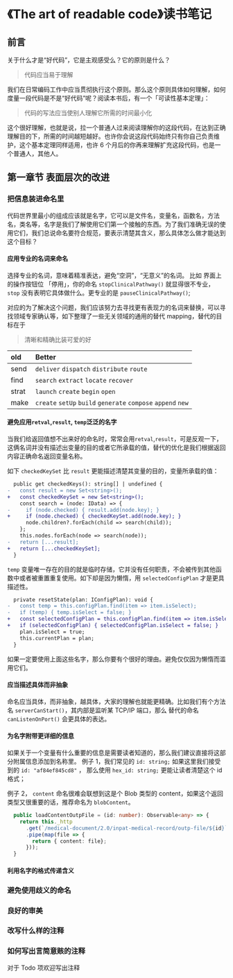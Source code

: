 
# 《The art of readable code》读书笔记

## 前言

关于什么才是“好代码”，它是主观感受么？它的原则是什么？

> 代码应当易于理解

我们在日常编码工作中应当贯彻执行这个原则。那么这个原则具体如何理解，如何度量一段代码是不是“好代码”呢？阅读本书后，有一个「可读性基本定理」：

> 代码的写法应当使别人理解它所需的时间最小化

这个很好理解，也就是说，拉一个普通人过来阅读理解你的这段代码，在达到正确理解目的下，所需的时间越短越好。也许你会说这段代码始终只有你自己负责维护，这个基本定理同样适用，也许 6 个月后的你再来理解扩充这段代码，也是一个普通人，其他人。

## 第一章节 表面层次的改进

### 把信息装进命名里

代码世界里最小的组成应该就是名字，它可以是文件名，变量名，函数名，方法名，类名等，名字是我们了解使用它们第一个接触的东西。为了我们准确无误的使用它们，我们总说命名要符合规范，要表示清楚其含义，那么具体怎么做才能达到这个目标？

#### 应用专业的名词来命名

选择专业的名词，意味着精准表达，避免“空洞”，“无意义”的名词。
比如 界面上的操作按钮位 「停用」，你的命名 `stopClinicalPathway()` 就显得很不专业，`stop` 没有表明它具体做什么。更专业的是 `pauseClinicalPathway()`;

对应的为了解决这个问题，我们应该努力去寻找更有表现力的名词来替换，可以寻找领域专家确认等，如下整理了一些无关领域的通用的替代 mapping，替代的目标在于

> 清晰和精确比装可爱的好

| old   | Better                                                       |
| :---- | :----------------------------------------------------------- |
| send  | `deliver` `dispatch` `distribute` `route`                    |
| find  | `search` `extract` `locate` `recover`                        |
| strat | `launch` `create` `begin` `open`                             |
| make  | `create` `setUp` `build` `generate` `compose` `append` `new` |

#### 避免应用`retval`,`result`, `temp`泛泛的名字

当我们给返回值想不出来好的命名时，常常会用`retval`,`result`，可是反观一下，这俩名词并没有描述出变量的目的或者它所承载的值，替代的优化是我们根据返回内容正确命名返回变量名称。

如下 `checkedKeySet` 比 `result` 更能描述清楚其变量的目的，变量所承载的值：

```diff
  public get checkedKeys(): string[] | undefined {
-   const result = new Set<string>();
+   const checkedKeySet = new Set<string>();
    const search = (node: IData) => {
-     if (node.checked) { result.add(node.key); }
+     if (node.checked) { checkedKeySet.add(node.key); }
      node.children?.forEach(child => search(child));
    };
    this.nodes.forEach(node => search(node));
-   return [...result];
+   return [...checkedKeySet];
  }
```

`temp` 变量唯一存在的目的就是临时存储，它并没有任何职责，不会被传到其他函数中或者被重置重复使用。如下却是因为懒惰，用 `selectedConfigPlan` 才是更具描述性。

```diff
  private resetState(plan: IConfigPlan): void {
-   const temp = this.configPlan.find(item => item.isSelect);
-   if (temp) { temp.isSelect = false; }
+   const selectedConfigPlan = this.configPlan.find(item => item.isSelect);
+   if (selectedConfigPlan) { selectedConfigPlan.isSelect = false; }
    plan.isSelect = true;
    this.currentPlan = plan;
  }
```

如果一定要使用上面这些名字，那么你要有个很好的理由。避免仅仅因为懒惰而滥用它们。

#### 应当描述具体而非抽象

命名应当具体，而非抽象，越具体，大家的理解也就能更精确。比如我们有个方法名 `serverCanStart()`，其内部是监听某 TCP/IP 端口，那么 替代的命名 `canListenOnPort()` 会更具体的表达。

#### 为名字附带更详细的信息

如果关于一个变量有什么重要的信息是需要读者知道的，那么我们建议直接将这部分附属信息添加到名称里。
例子 1，我们常见的 `id: string;` 如果这里我们接受到的 `id: "af84ef845cd8"` ， 那么使用 `hex_id: string;` 更能让读者清楚这个 id 格式；

例子 2， `content` 命名很难会联想到这是个 Blob 类型的 content，如果这个返回类型又很重要的话，推荐命名为 `blobContent`。

```typescript
  public loadContentOutpFile = (id: number): Observable<any> => {
    return this._http
      .get(`/medical-document/2.0/inpat-medical-record/outp-file/${id}`, { responseType: 'blob' })
      .pipe(map(file => {
        return { content: file};
      }));
  }
```

#### 利用名字的格式传递含义

### 避免使用歧义的命名

### 良好的审美

### 改写什么样的注释

### 如何写出言简意赅的注释

对于 Todo 项欢迎写出注释
